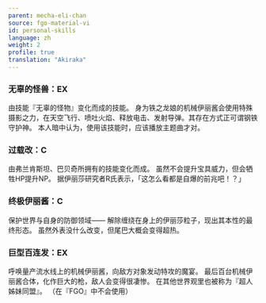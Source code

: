 ```yaml
---
parent: mecha-eli-chan
source: fgo-material-vi
id: personal-skills
language: zh
weight: 2
profile: true
translation: "Akiraka"
---
```


### 无辜的怪兽：EX

由技能『无辜的怪物』变化而成的技能。
身为铁之龙娘的机械伊丽酱会使用特殊摄影之力，在天空飞行、喷吐火焰、释放电击、发射导弹。其存在方式正可谓钢铁守护神。
本人暗中认为，使用该技能时，应该播放主题曲才对。

### 过载改：C

由弗兰肯斯坦、巴贝奇所拥有的技能变化而成。
虽然不会提升宝具威力，但会牺牲HP提升NP。
据伊丽莎研究者R氏表示，「这怎么看都是自爆的前兆吧！？」

### 终极伊丽酱：C

保护世界与自身的防御领域——
解除缠绕在身上的伊丽莎粒子，现出其本性的最终形态。
虽然外表没什么改变，但尾巴大概会变得超热。

### 巨型百连发：EX

呼唤量产流水线上的机械伊丽酱，向敌方对象发动特攻的魔宴。
最后百台机械伊丽酱合体，化作巨大的枪，敌人会变得很凄惨。
在其他世界观里也被称为『超人姊妹同盟』。
（在『FGO』中不会使用）
